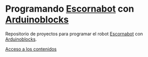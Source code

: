 # Programando [Escornabot](https://escornabot.com) con [Arduinoblocks](http://www.arduinoblocks.com)

Repositorio de proyectos para programar el robot [Escornabot](https://escornabot.com) con [Arduinoblocks](http://www.arduinoblocks.com).

[Acceso a los contenidos](https://github.com/leobotmanuel/Programando-Escornabot)
